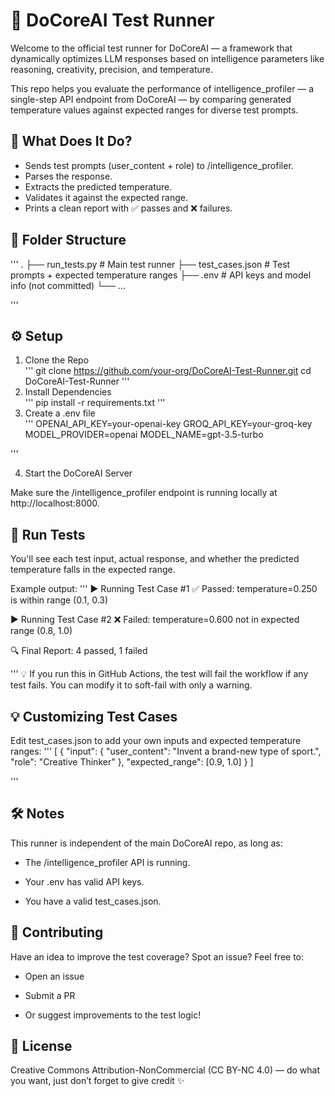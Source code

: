 # 🧪 DoCoreAI Test Runner
Welcome to the official test runner for DoCoreAI — a framework that dynamically optimizes LLM responses based on intelligence parameters like reasoning, creativity, precision, and temperature.

This repo helps you evaluate the performance of intelligence_profiler — a single-step API endpoint from DoCoreAI — by comparing generated temperature values against expected ranges for diverse test prompts.

## 🚀 What Does It Do?  
- Sends test prompts (user_content + role) to /intelligence_profiler.  
- Parses the response.  
- Extracts the predicted temperature.  
- Validates it against the expected range.  
- Prints a clean report with ✅ passes and ❌ failures.

## 📂 Folder Structure
'''
.
├── run_tests.py          # Main test runner
├── test_cases.json       # Test prompts + expected temperature ranges
├── .env                  # API keys and model info (not committed)
└── ...

'''

## ⚙️ Setup

1. Clone the Repo  
'''
git clone https://github.com/your-org/DoCoreAI-Test-Runner.git
cd DoCoreAI-Test-Runner
'''
2. Install Dependencies  
'''
pip install -r requirements.txt
'''
3. Create a .env file  
'''
OPENAI_API_KEY=your-openai-key
GROQ_API_KEY=your-groq-key
MODEL_PROVIDER=openai
MODEL_NAME=gpt-3.5-turbo

'''

4. Start the DoCoreAI Server

Make sure the /intelligence_profiler endpoint is running locally at http://localhost:8000.

## 🧪 Run Tests  
You'll see each test input, actual response, and whether the predicted temperature falls in the expected range.

Example output:
'''
▶️ Running Test Case #1
✅ Passed: temperature=0.250 is within range (0.1, 0.3)

▶️ Running Test Case #2
❌ Failed: temperature=0.600 not in expected range (0.8, 1.0)

🔍 Final Report: 4 passed, 1 failed

'''
💡 If you run this in GitHub Actions, the test will fail the workflow if any test fails. You can modify it to soft-fail with only a warning.  

## 💡 Customizing Test Cases
Edit test_cases.json to add your own inputs and expected temperature ranges:
'''
[
  {
    "input": {
      "user_content": "Invent a brand-new type of sport.",
      "role": "Creative Thinker"
    },
    "expected_range": [0.9, 1.0]
  }
]

'''

## 🛠️ Notes
This runner is independent of the main DoCoreAI repo, as long as:

- The /intelligence_profiler API is running.

- Your .env has valid API keys.

- You have a valid test_cases.json.

## 🙌 Contributing

Have an idea to improve the test coverage? Spot an issue? Feel free to:

- Open an issue

- Submit a PR

- Or suggest improvements to the test logic!

## 📢 License
Creative Commons Attribution-NonCommercial (CC BY-NC 4.0) — do what you want, just don’t forget to give credit ✨


















